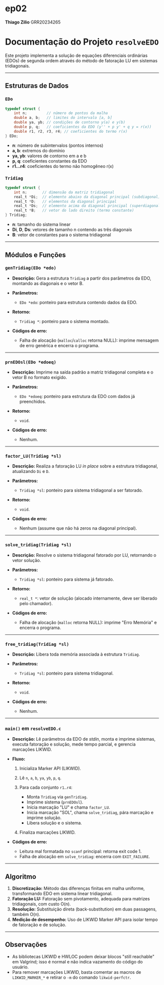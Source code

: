 # ep02
**Thiago Zilio**
GRR20234265

# Documentação do Projeto `resolveEDO`

Este projeto implementa a solução de equações diferenciais ordinárias (EDOs) de segunda ordem através do método de fatoração LU em sistemas tridiagonais.

---

## Estruturas de Dados

### `EDo`

```c
typedef struct {
    int n;         // número de pontos da malha
    double a, b;   // limites do intervalo [a, b]
    double ya, yb; // condições de contorno y(a) e y(b)
    double p, q;   // coeficientes da EDO (y'' + p y' + q y = r(x))
    double r1, r2, r3, r4; // coeficientes do termo r(x)
} EDo;
```

* **n**: número de subintervalos (pontos internos)
* **a, b**: extremos do domínio
* **ya, yb**: valores de contorno em a e b
* **p, q**: coeficientes constantes da EDO
* **r1...r4**: coeficientes do termo não homogêneo r(x)

### `Tridiag`

```c
typedef struct {
    int n;       // dimensão da matriz tridiagonal
    real_t *Di;  // elemento abaixo da diagonal principal (subdiagonal)
    real_t *D;   // elementos da diagonal principal
    real_t *Ds;  // elemento acima da diagonal principal (superdiagonal)
    real_t *B;   // vetor do lado direito (termo constante)
} Tridiag;
```

* **n**: tamanho do sistema linear
* **Di**, **D**, **Ds**: vetores de tamanho n contendo as três diagonais
* **B**: vetor de constantes para o sistema tridiagonal

---

## Módulos e Funções

### `genTridiag(EDo *edo)`

* **Descrição:** Gera a estrutura `Tridiag` a partir dos parâmetros da EDO, montando as diagonais e o vetor B.
* **Parâmetros:**

  * `EDo *edo`: ponteiro para estrutura contendo dados da EDO.
* **Retorno:**

  * `Tridiag *`: ponteiro para o sistema montado.
* **Códigos de erro:**

  * Falha de alocação (`malloc`/`calloc` retorna NULL): imprime mensagem de erro genérica e encerra o programa.

---

### `prnEDOsl(EDo *edoeq)`

* **Descrição:** Imprime na saída padrão a matriz tridiagonal completa e o vetor B no formato exigido.
* **Parâmetros:**

  * `EDo *edoeq`: ponteiro para estrutura da EDO com dados já preenchidos.
* **Retorno:**

  * `void`.
* **Códigos de erro:**

  * Nenhum.

---

### `factor_LU(Tridiag *sl)`

* **Descrição:** Realiza a fatoração LU *in place* sobre a estrutura tridiagonal, atualizando `Di` e `D`.
* **Parâmetros:**

  * `Tridiag *sl`: ponteiro para sistema tridiagonal a ser fatorado.
* **Retorno:**

  * `void`.
* **Códigos de erro:**

  * Nenhum (assume que não há zeros na diagonal principal).

---

### `solve_tridiag(Tridiag *sl)`

* **Descrição:** Resolve o sistema tridiagonal fatorado por LU, retornando o vetor solução.
* **Parâmetros:**

  * `Tridiag *sl`: ponteiro para sistema já fatorado.
* **Retorno:**

  * `real_t *`: vetor de solução (alocado internamente, deve ser liberado pelo chamador).
* **Códigos de erro:**

  * Falha de alocação (`malloc` retorna NULL): imprime "Erro Memória" e encerra o programa.

---

### `free_tridiag(Tridiag *sl)`

* **Descrição:** Libera toda memória associada à estrutura `Tridiag`.
* **Parâmetros:**

  * `Tridiag *sl`: ponteiro para sistema tridiagonal.
* **Retorno:**

  * `void`.
* **Códigos de erro:**

  * Nenhum.

---

### `main()` em `resolveEDO.c`

* **Descrição:** Lê parâmetros da EDO de *stdin*, monta e imprime sistemas, executa fatoração e solução, mede tempo parcial, e gerencia marcações LIKWID.
* **Fluxo:**

  1. Inicializa Marker API (LIKWID).
  2. Lê `n`, `a`, `b`, `ya`, `yb`, `p`, `q`.
  3. Para cada conjunto `r1`..`r4`:

     * Monta `Tridiag` via `genTridiag`.
     * Imprime sistema (`prnEDOsl`).
     * Inicia marcação "LU" e chama `factor_LU`.
     * Inicia marcação "SOL", chama `solve_tridiag`, pára marcação e imprime solução.
     * Libera solução e o sistema.
  4. Finaliza marcações LIKWID.
* **Códigos de erro:**

  * Leitura mal formatada no `scanf` principal: retorna exit code 1.
  * Falha de alocação em `solve_tridiag`: encerra com `EXIT_FAILURE`.

---

## Algoritmo

1. **Discretização:** Método das diferenças finitas em malha uniforme, transformando EDO em sistema linear tridiagonal.
2. **Fatoração LU:** Fatoração sem pivotamento, adequada para matrizes tridiagonais, com custo O(n).
3. **Resolução:** Substituição direta (back-substitution) em duas passagens, também O(n).
4. **Medição de desempenho:** Uso de LIKWID Marker API para isolar tempo de fatoração e de solução.

---

## Observações

* As bibliotecas LIKWID e HWLOC podem deixar blocos "still reachable" em Valgrind; isso é normal e não indica vazamento do código do usuário.
* Para remover marcações LIKWID, basta comentar as macros de `LIKWID_MARKER_*` e retirar o `-m` do comando `likwid-perfctr`.
